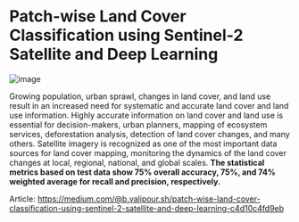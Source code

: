 # Patch-wise Land Cover Classification using Sentinel-2 Satellite and Deep Learning

![image](https://user-images.githubusercontent.com/47195556/188322135-38b8395e-a945-4182-8ca1-58e3583352dc.png)


Growing population, urban sprawl, changes in land cover, and land use result in an increased need for systematic and accurate land cover and land use information. Highly accurate information on land cover and land use is essential for decision-makers, urban planners, mapping of ecosystem services, deforestation analysis, detection of land cover changes, and many others. Satellite imagery is recognized as one of the most important data sources for land cover mapping, monitoring the dynamics of the land cover changes at local, regional, national, and global scales. __The statistical metrics based on test data show 75% overall accuracy, 75%, and 74% weighted average for recall and precision, respectively.__

Article: https://medium.com/@b.valipour.sh/patch-wise-land-cover-classification-using-sentinel-2-satellite-and-deep-learning-c4d10c4fd9eb
